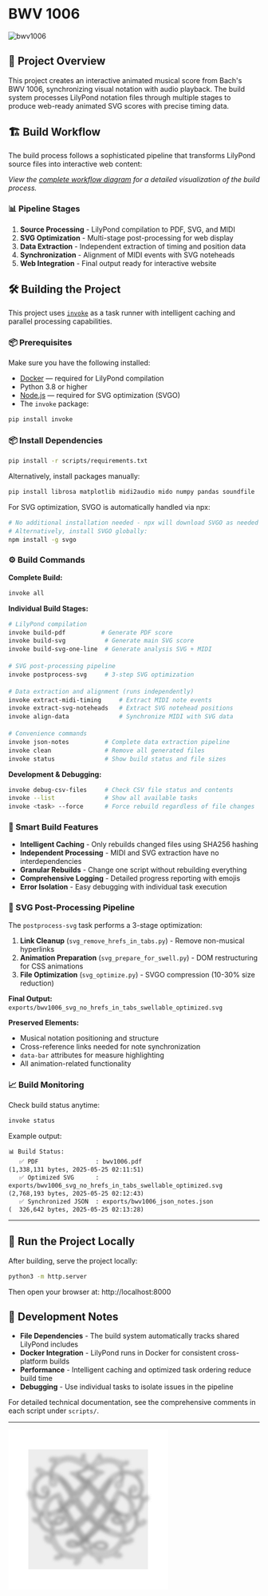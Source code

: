# BWV 1006

![bwv1006](exports/bwv1006_svg_no_hrefs_in_tabs_swellable_optimized.svg)

## 🎼 Project Overview

This project creates an interactive animated musical score from Bach's BWV 1006, synchronizing visual notation with audio playback. The build system processes LilyPond notation files through multiple stages to produce web-ready animated SVG scores with precise timing data.

## 🏗️ Build Workflow

The build process follows a sophisticated pipeline that transforms LilyPond source files into interactive web content:

*View the [complete workflow diagram](tasks.mmd) for a detailed visualization of the build process.*

### 📊 Pipeline Stages

1. **Source Processing** - LilyPond compilation to PDF, SVG, and MIDI
2. **SVG Optimization** - Multi-stage post-processing for web display  
3. **Data Extraction** - Independent extraction of timing and position data
4. **Synchronization** - Alignment of MIDI events with SVG noteheads
5. **Web Integration** - Final output ready for interactive website

## 🛠️ Building the Project

This project uses [`invoke`](https://www.pyinvoke.org/) as a task runner with intelligent caching and parallel processing capabilities.

### 📦 Prerequisites

Make sure you have the following installed:

* [Docker](https://www.docker.com/) — required for LilyPond compilation
* Python 3.8 or higher  
* [Node.js](https://nodejs.org/) — required for SVG optimization (SVGO)
* The `invoke` package:

```bash
pip install invoke
```

### 📦 Install Dependencies

```bash
pip install -r scripts/requirements.txt
```

Alternatively, install packages manually:

```bash
pip install librosa matplotlib midi2audio mido numpy pandas soundfile
```

For SVG optimization, SVGO is automatically handled via npx:

```bash
# No additional installation needed - npx will download SVGO as needed
# Alternatively, install SVGO globally:
npm install -g svgo
```

### ⚙️ Build Commands

**Complete Build:**
```bash
invoke all
```

**Individual Build Stages:**
```bash
# LilyPond compilation
invoke build-pdf          # Generate PDF score
invoke build-svg           # Generate main SVG score  
invoke build-svg-one-line  # Generate analysis SVG + MIDI

# SVG post-processing pipeline
invoke postprocess-svg     # 3-step SVG optimization

# Data extraction and alignment (runs independently)
invoke extract-midi-timing     # Extract MIDI note events
invoke extract-svg-noteheads   # Extract SVG notehead positions  
invoke align-data              # Synchronize MIDI with SVG data

# Convenience commands
invoke json-notes          # Complete data extraction pipeline
invoke clean               # Remove all generated files
invoke status              # Show build status and file sizes
```

**Development & Debugging:**
```bash
invoke debug-csv-files     # Check CSV file status and contents
invoke --list              # Show all available tasks
invoke <task> --force      # Force rebuild regardless of file changes
```

### 🚀 Smart Build Features

- **Intelligent Caching** - Only rebuilds changed files using SHA256 hashing
- **Independent Processing** - MIDI and SVG extraction have no interdependencies  
- **Granular Rebuilds** - Change one script without rebuilding everything
- **Comprehensive Logging** - Detailed progress reporting with emojis
- **Error Isolation** - Easy debugging with individual task execution

### 🎨 SVG Post-Processing Pipeline

The `postprocess-svg` task performs a 3-stage optimization:

1. **Link Cleanup** (`svg_remove_hrefs_in_tabs.py`) - Remove non-musical hyperlinks
2. **Animation Preparation** (`svg_prepare_for_swell.py`) - DOM restructuring for CSS animations
3. **File Optimization** (`svg_optimize.py`) - SVGO compression (10-30% size reduction)

**Final Output:** `exports/bwv1006_svg_no_hrefs_in_tabs_swellable_optimized.svg`

**Preserved Elements:**
- Musical notation positioning and structure
- Cross-reference links needed for note synchronization  
- `data-bar` attributes for measure highlighting
- All animation-related functionality

### 📈 Build Monitoring

Check build status anytime:
```bash
invoke status
```

Example output:
```
📊 Build Status:
   ✅ PDF                : bwv1006.pdf                                          (1,338,131 bytes, 2025-05-25 02:11:51)
   ✅ Optimized SVG      : exports/bwv1006_svg_no_hrefs_in_tabs_swellable_optimized.svg (2,768,193 bytes, 2025-05-25 02:12:43)
   ✅ Synchronized JSON  : exports/bwv1006_json_notes.json                              (  326,642 bytes, 2025-05-25 02:13:28)
```

---

## 🚀 Run the Project Locally

After building, serve the project locally:

```bash
python3 -m http.server
```

Then open your browser at: http://localhost:8000

## 🔧 Development Notes

- **File Dependencies** - The build system automatically tracks shared LilyPond includes
- **Docker Integration** - LilyPond runs in Docker for consistent cross-platform builds  
- **Performance** - Intelligent caching and optimized task ordering reduce build time
- **Debugging** - Use individual tasks to isolate issues in the pipeline

For detailed technical documentation, see the comprehensive comments in each script under `scripts/`.

---

![Bach's Seal](media/Bach_Seal_blurred_gray_bg_final.svg)